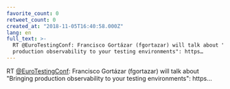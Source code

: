 ```yaml
---
favorite_count: 0
retweet_count: 0
created_at: "2018-11-05T16:40:58.000Z"
lang: en
full_text: >-
  RT @EuroTestingConf: Francisco Gortázar (fgortazar) will talk about "Bringing
  production observability to your testing environments": https…
---
```


RT [@EuroTestingConf](https://twitter.com/EuroTestingConf): Francisco Gortázar
(fgortazar) will talk about "Bringing production observability to your testing
environments": https…

